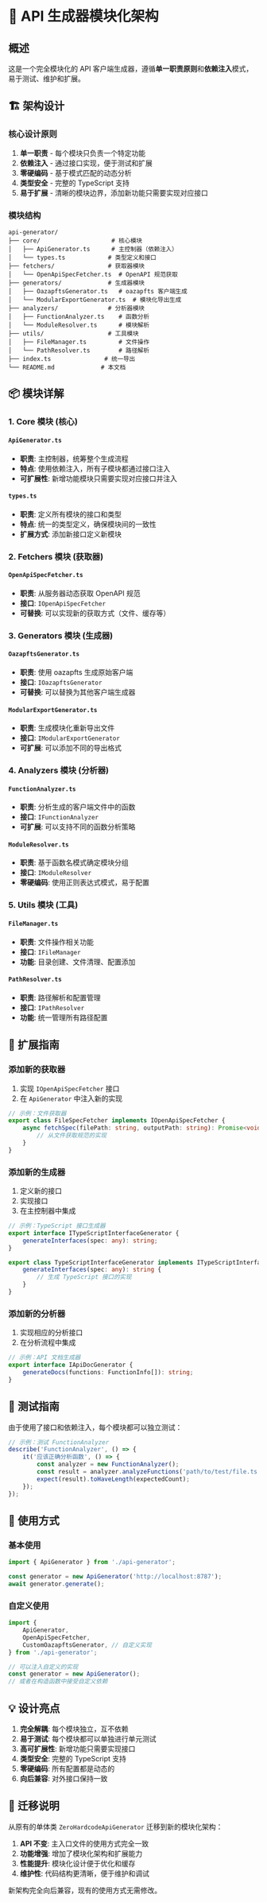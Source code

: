 # 🚀 API 生成器模块化架构

## 概述

这是一个完全模块化的 API 客户端生成器，遵循**单一职责原则**和**依赖注入**模式，易于测试、维护和扩展。

## 🏗️ 架构设计

### 核心设计原则

1. **单一职责** - 每个模块只负责一个特定功能
2. **依赖注入** - 通过接口实现，便于测试和扩展
3. **零硬编码** - 基于模式匹配的动态分析
4. **类型安全** - 完整的 TypeScript 支持
5. **易于扩展** - 清晰的模块边界，添加新功能只需要实现对应接口

### 模块结构

```
api-generator/
├── core/                    # 核心模块
│   ├── ApiGenerator.ts      # 主控制器（依赖注入）
│   └── types.ts            # 类型定义和接口
├── fetchers/               # 获取器模块
│   └── OpenApiSpecFetcher.ts  # OpenAPI 规范获取
├── generators/             # 生成器模块
│   ├── OazapftsGenerator.ts   # oazapfts 客户端生成
│   └── ModularExportGenerator.ts  # 模块化导出生成
├── analyzers/              # 分析器模块
│   ├── FunctionAnalyzer.ts    # 函数分析
│   └── ModuleResolver.ts      # 模块解析
├── utils/                  # 工具模块
│   ├── FileManager.ts         # 文件操作
│   └── PathResolver.ts        # 路径解析
├── index.ts               # 统一导出
└── README.md             # 本文档
```

## 📦 模块详解

### 1. Core 模块 (核心)

#### `ApiGenerator.ts`

- **职责**: 主控制器，统筹整个生成流程
- **特点**: 使用依赖注入，所有子模块都通过接口注入
- **可扩展性**: 新增功能模块只需要实现对应接口并注入

#### `types.ts`

- **职责**: 定义所有模块的接口和类型
- **特点**: 统一的类型定义，确保模块间的一致性
- **扩展方式**: 添加新接口定义新模块

### 2. Fetchers 模块 (获取器)

#### `OpenApiSpecFetcher.ts`

- **职责**: 从服务器动态获取 OpenAPI 规范
- **接口**: `IOpenApiSpecFetcher`
- **可替换**: 可以实现新的获取方式（文件、缓存等）

### 3. Generators 模块 (生成器)

#### `OazapftsGenerator.ts`

- **职责**: 使用 oazapfts 生成原始客户端
- **接口**: `IOazapftsGenerator`
- **可替换**: 可以替换为其他客户端生成器

#### `ModularExportGenerator.ts`

- **职责**: 生成模块化重新导出文件
- **接口**: `IModularExportGenerator`
- **可扩展**: 可以添加不同的导出格式

### 4. Analyzers 模块 (分析器)

#### `FunctionAnalyzer.ts`

- **职责**: 分析生成的客户端文件中的函数
- **接口**: `IFunctionAnalyzer`
- **可扩展**: 可以支持不同的函数分析策略

#### `ModuleResolver.ts`

- **职责**: 基于函数名模式确定模块分组
- **接口**: `IModuleResolver`
- **零硬编码**: 使用正则表达式模式，易于配置

### 5. Utils 模块 (工具)

#### `FileManager.ts`

- **职责**: 文件操作相关功能
- **接口**: `IFileManager`
- **功能**: 目录创建、文件清理、配置添加

#### `PathResolver.ts`

- **职责**: 路径解析和配置管理
- **接口**: `IPathResolver`
- **功能**: 统一管理所有路径配置

## 🔧 扩展指南

### 添加新的获取器

1. 实现 `IOpenApiSpecFetcher` 接口
2. 在 `ApiGenerator` 中注入新的实现

```typescript
// 示例：文件获取器
export class FileSpecFetcher implements IOpenApiSpecFetcher {
	async fetchSpec(filePath: string, outputPath: string): Promise<void> {
		// 从文件获取规范的实现
	}
}
```

### 添加新的生成器

1. 定义新的接口
2. 实现接口
3. 在主控制器中集成

```typescript
// 示例：TypeScript 接口生成器
export interface ITypeScriptInterfaceGenerator {
	generateInterfaces(spec: any): string;
}

export class TypeScriptInterfaceGenerator implements ITypeScriptInterfaceGenerator {
	generateInterfaces(spec: any): string {
		// 生成 TypeScript 接口的实现
	}
}
```

### 添加新的分析器

1. 实现相应的分析接口
2. 在分析流程中集成

```typescript
// 示例：API 文档生成器
export interface IApiDocGenerator {
	generateDocs(functions: FunctionInfo[]): string;
}
```

## 🧪 测试指南

由于使用了接口和依赖注入，每个模块都可以独立测试：

```typescript
// 示例：测试 FunctionAnalyzer
describe('FunctionAnalyzer', () => {
	it('应该正确分析函数', () => {
		const analyzer = new FunctionAnalyzer();
		const result = analyzer.analyzeFunctions('path/to/test/file.ts');
		expect(result).toHaveLength(expectedCount);
	});
});
```

## 🚀 使用方式

### 基本使用

```typescript
import { ApiGenerator } from './api-generator';

const generator = new ApiGenerator('http://localhost:8787');
await generator.generate();
```

### 自定义使用

```typescript
import {
	ApiGenerator,
	OpenApiSpecFetcher,
	CustomOazapftsGenerator, // 自定义实现
} from './api-generator';

// 可以注入自定义的实现
const generator = new ApiGenerator();
// 或者在构造函数中接受自定义依赖
```

## 💡 设计亮点

1. **完全解耦**: 每个模块独立，互不依赖
2. **易于测试**: 每个模块都可以单独进行单元测试
3. **高可扩展性**: 新增功能只需要实现接口
4. **类型安全**: 完整的 TypeScript 支持
5. **零硬编码**: 所有配置都是动态的
6. **向后兼容**: 对外接口保持一致

## 🔄 迁移说明

从原有的单体类 `ZeroHardcodeApiGenerator` 迁移到新的模块化架构：

1. **API 不变**: 主入口文件的使用方式完全一致
2. **功能增强**: 增加了模块化架构和扩展能力
3. **性能提升**: 模块化设计便于优化和缓存
4. **维护性**: 代码结构更清晰，便于维护和调试

新架构完全向后兼容，现有的使用方式无需修改。

